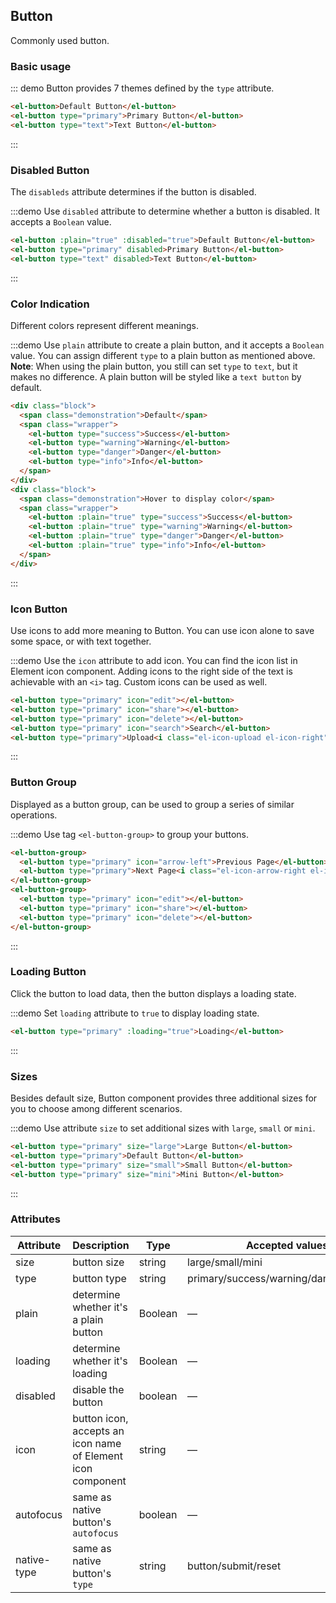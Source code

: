 <script>
  import { addClass } from 'element-ui/src/utils/dom';
  export default {
    data() {
      return {
        isLoading: false,
        isLoading2: false
      };
    },
    methods: {
      handleClick(event) {
        console.log(event);
        alert('button clicked!');
      }
    },
    mounted() {
      this.$nextTick(() => {
        let demos = document.querySelectorAll('.source');
        let thirdDemo = demos[2];
        addClass(thirdDemo, 'intro-block');
      });
    }
  }
</script>

## Button

Commonly used button.

### Basic usage

::: demo Button provides 7 themes defined by the `type` attribute.

```html
<el-button>Default Button</el-button>
<el-button type="primary">Primary Button</el-button>
<el-button type="text">Text Button</el-button>
```
:::

### Disabled Button

The `disableds` attribute determines if the button is disabled.

:::demo Use `disabled` attribute to determine whether a button is disabled. It accepts a `Boolean` value.

```html
<el-button :plain="true" :disabled="true">Default Button</el-button>
<el-button type="primary" disabled>Primary Button</el-button>
<el-button type="text" disabled>Text Button</el-button>
```
:::

### Color Indication

Different colors represent different meanings.

:::demo Use `plain` attribute to create a plain button, and it accepts a `Boolean` value. You can assign different `type` to a plain button as mentioned above. **Note**: When using the plain button, you still can set `type` to `text`, but it makes no difference. A plain button will be styled like a `text button` by default.
```html
<div class="block">
  <span class="demonstration">Default</span>
  <span class="wrapper">
    <el-button type="success">Success</el-button>
    <el-button type="warning">Warning</el-button>
    <el-button type="danger">Danger</el-button>
    <el-button type="info">Info</el-button>
  </span>
</div>
<div class="block">
  <span class="demonstration">Hover to display color</span>
  <span class="wrapper">
    <el-button :plain="true" type="success">Success</el-button>
    <el-button :plain="true" type="warning">Warning</el-button>
    <el-button :plain="true" type="danger">Danger</el-button>
    <el-button :plain="true" type="info">Info</el-button>
  </span>
</div>
```
:::

### Icon Button

Use icons to add more meaning to Button. You can use icon alone to save some space, or with text together.

:::demo Use the `icon` attribute to add icon. You can find the icon list in Element icon component. Adding icons to the right side of the text is achievable with an `<i>` tag. Custom icons can be used as well.

```html
<el-button type="primary" icon="edit"></el-button>
<el-button type="primary" icon="share"></el-button>
<el-button type="primary" icon="delete"></el-button>
<el-button type="primary" icon="search">Search</el-button>
<el-button type="primary">Upload<i class="el-icon-upload el-icon-right"></i></el-button>
```
:::

### Button Group

Displayed as a button group, can be used to group a series of similar operations.

:::demo Use tag `<el-button-group>` to group your buttons.

```html
<el-button-group>
  <el-button type="primary" icon="arrow-left">Previous Page</el-button>
  <el-button type="primary">Next Page<i class="el-icon-arrow-right el-icon-right"></i></el-button>
</el-button-group>
<el-button-group>
  <el-button type="primary" icon="edit"></el-button>
  <el-button type="primary" icon="share"></el-button>
  <el-button type="primary" icon="delete"></el-button>
</el-button-group>
```
:::

### Loading Button

Click the button to load data, then the button displays a loading state.

:::demo Set `loading` attribute to `true` to display loading state.

```html
<el-button type="primary" :loading="true">Loading</el-button>
```
:::

### Sizes

Besides default size, Button component provides three additional sizes for you to choose among different scenarios.

:::demo Use attribute `size` to set additional sizes with `large`, `small` or `mini`.

```html
<el-button type="primary" size="large">Large Button</el-button>
<el-button type="primary">Default Button</el-button>
<el-button type="primary" size="small">Small Button</el-button>
<el-button type="primary" size="mini">Mini Button</el-button>
```
:::

### Attributes
| Attribute      | Description    | Type      | Accepted values       | Default   |
|---------- |-------- |---------- |-------------  |-------- |
| size     | button size   | string  |   large/small/mini            |    —     |
| type     | button type   | string    |   primary/success/warning/danger/info/text |     —    |
| plain     | determine whether it's a plain button   | Boolean    | — | false   |
| loading   | determine whether it's loading   | Boolean    | — | false   |
| disabled  | disable the button    | boolean   | —   | false   |
| icon  | button icon, accepts an icon name of Element icon component | string   |  —  |  —  |
| autofocus  | same as native button's `autofocus` | boolean   |  —  |  false  |
| native-type | same as native button's `type` | string | button/submit/reset | button |